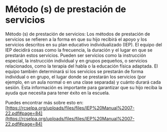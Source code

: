 # Método (s) de prestación de servicios
Método (s) de prestación de servicios: Los métodos de prestación de servicios se refieren a la forma en que su hijo recibirá el apoyo y los servicios descritos en su plan educativo individualizado (IEP). El equipo del IEP decidirá cosas como la frecuencia, la duración y el lugar en que se prestarán estos servicios. Pueden ser servicios como la instrucción especial, la instrucción individual y en grupos pequeños, o servicios relacionados, como la terapia del habla o la educación física adaptada. El equipo también determinará si los servicios se prestarán de forma individual o en grupo, el lugar donde se prestarán los servicios (por ejemplo, en un aula normal o en una clase separada) y cuánto durará cada sesión. Esta información es importante para garantizar que su hijo reciba la ayuda que necesita para tener éxito en la escuela.

Puedes encontrar más sobre esto en: [https://rcselpa.org/uploads/files/files/IEP%20Manual%2007-22.pdf#page=84](https://rcselpa.org/uploads/files/files/IEP%20Manual%2007-22.pdf#page=84)
